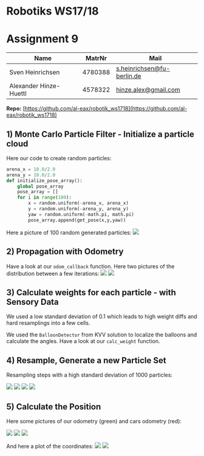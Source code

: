 # Robotiks WS17/18

# Assignment 9

| Name | MatrNr | Mail |
|------|----------|-----|
| Sven Heinrichsen | 4780388 | s.heinrichsen@fu-berlin.de |
| Alexander Hinze-Huettl | 4578322 | hinze.alex@gmail.com |

__Repo:__ [https://github.com/al-eax/robotik_ws1718](https://github.com/al-eax/robotik_ws1718)

## 1) Monte Carlo Particle Filter - Initialize a particle cloud

Here our code to create random particles:

```py
arena_x = 10.0/2.0
arena_y = 10.0/2.0
def initialize_pose_array():
    global pose_array
    pose_array = []
    for i in range(100):
        x = random.uniform(-arena_x, arena_x)
        y = random.uniform(-arena_y, arena_y)
        yaw = random.uniform(-math.pi, math.pi)
        pose_array.append(get_pose(x,y,yaw))
```

Here a picture of 100 random generated particles:
![](first_rviz.png)

## 2) Propagation with Odometry

Have a look at our `odom_callback` function.
Here two pictures of the distribution between a few iterations:
![](f2.png)
![](f3.png)


## 3) Calculate weights for each particle - with Sensory Data

We used a low standard deviation of 0.1 which leads to high weight diffs and hard resamplings into a few cells.

We used the `BalloonDetector` from KVV solution to localize the balloons and calculate the angles. Have a look at our `calc_weight` function.


## 4) Resample, Generate a new Particle Set

Resampling steps with a high standard deviation of 1000 particles:

![](d1.png)
![](d2.png)
![](d3.png)
![](d4.png)

## 5) Calculate the Position

Here some pictures of our odometry (green) and cars odometry (red):

![](u3.png)
![](u4.png)
![](u5.png)

And here a plot of the coordinates:
![](plot_x.png)
![](plot_y.png)
